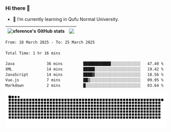 ### Hi there 👋

<!--
**xference/xference** is a ✨ _special_ ✨ repository because its `README.md` (this file) appears on your GitHub profile.

Here are some ideas to get you started:

- 🔭 I’m currently working on ...

- 👯 I’m looking to collaborate on ...
- 🤔 I’m looking for help with ...
- 💬 Ask me about ...
- 📫 How to reach me: ...
- 😄 Pronouns: ...
- ⚡ Fun fact: ...
-->
- 🌱 I’m currently learning in Qufu Normal University.


| <img src="https://github-readme-stats.vercel.app/api?username=xference&show_icons=true&theme=ambient_gradient" alt="xference's GitHub stats" align="center"/> | <img src="https://github-readme-streak-stats.herokuapp.com/?user=xference"  style="zoom:100%;" align="center"/> |
| ------------------------------------------------------------ | ------------------------------------------------------------ |

<!--START_SECTION:waka-->

```txt
From: 18 March 2025 - To: 25 March 2025

Total Time: 1 hr 16 mins

Java              36 mins         ████████████░░░░░░░░░░░░░   47.40 %
XML               14 mins         █████░░░░░░░░░░░░░░░░░░░░   19.42 %
JavaScript        14 mins         ████▓░░░░░░░░░░░░░░░░░░░░   18.56 %
Vue.js            7 mins          ██▒░░░░░░░░░░░░░░░░░░░░░░   09.95 %
Markdown          2 mins          █░░░░░░░░░░░░░░░░░░░░░░░░   03.64 %
```

<!--END_SECTION:waka-->

<picture>
  <source media="(prefers-color-scheme: dark)" srcset="https://raw.githubusercontent.com/xference/xference/output/github-contribution-grid-snake-dark.svg" />
  <source media="(prefers-color-scheme: light)" srcset="https://raw.githubusercontent.com/xference/xference/output/github-contribution-grid-snake.svg" />
  <img alt="github-snake" src="https://raw.githubusercontent.com/xference/xference/output/github-contribution-grid-snake.svg" />
</picture>

